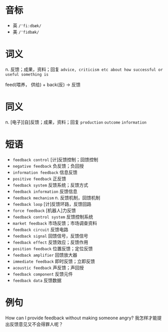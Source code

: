 # 音标

- 英 `/'fiːdbæk/`
- 美 `/'fidbæk/`

# 词义

n. 反馈；成果，资料；回复
`advice, criticism etc about how successful or useful something is`



feed(喂养， 供给) + back(反) → 反馈

# 同义

n. [电子][自]反馈；成果，资料；回复
`production` `outcome` `information`

# 短语

- `feedback control` [计]反馈控制；回馈控制
- `negative feedback` 负反馈；负回授
- `information feedback` 信息反馈
- `positive feedback` 正反馈
- `feedback system` 反馈系统；反馈方式
- `feedback information` 反馈信息
- `feedback mechanism` n. 反馈机制，回馈机制
- `feedback loop` [计]反馈环路，反馈回路
- `force feedback` [机器人]力反馈
- `feedback control system` 反馈控制系统
- `market feedback` 市场反馈；市场调查资料
- `feedback circuit` 反馈电路
- `feedback signal` 回馈信号，反馈信号
- `feedback effect` 反馈效应；反馈作用
- `position feedback` 位置反馈；定位反馈
- `feedback amplifier` 回馈放大器
- `immediate feedback` 即时反馈；立即反馈
- `acoustic feedback` 声反馈；声回授
- `feedback component` 反馈元件
- `feedback data` 反馈数据

# 例句

How can I provide feedback without making someone angry?
我怎样才能提出反馈意见又不会得罪人呢？


